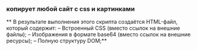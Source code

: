 ### копирует любой сайт с css и картинками
**
В результате выполнения этого скрипта создаётся HTML-файл, который содержит:
– Встроенный CSS (вместо ссылок на внешние файлы);
– Изображения в формате base64 (вместо ссылок на внешние ресурсы);
– Полную структуру DOM;**
